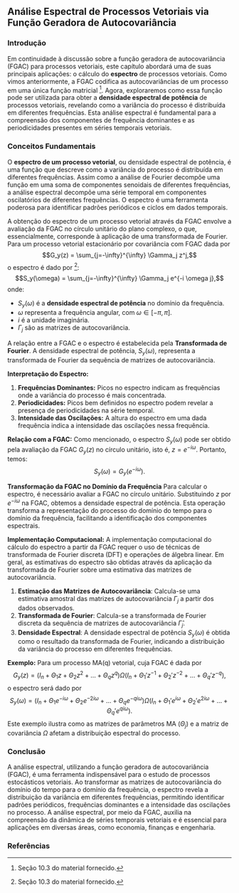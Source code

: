 ## Análise Espectral de Processos Vetoriais via Função Geradora de Autocovariância

### Introdução
Em continuidade à discussão sobre a função geradora de autocovariância (FGAC) para processos vetoriais, este capítulo abordará uma de suas principais aplicações: o cálculo do **espectro** de processos vetoriais. Como vimos anteriormente, a FGAC codifica as autocovariâncias de um processo em uma única função matricial [^1]. Agora, exploraremos como essa função pode ser utilizada para obter a **densidade espectral de potência** de processos vetoriais, revelando como a variância do processo é distribuída em diferentes frequências. Esta análise espectral é fundamental para a compreensão dos componentes de frequência dominantes e as periodicidades presentes em séries temporais vetoriais.

### Conceitos Fundamentais
O **espectro de um processo vetorial**, ou densidade espectral de potência, é uma função que descreve como a variância do processo é distribuída em diferentes frequências. Assim como a análise de Fourier decompõe uma função em uma soma de componentes senoidais de diferentes frequências, a análise espectral decompõe uma série temporal em componentes oscilatórios de diferentes frequências. O espectro é uma ferramenta poderosa para identificar padrões periódicos e ciclos em dados temporais.

A obtenção do espectro de um processo vetorial através da FGAC envolve a avaliação da FGAC no círculo unitário do plano complexo, o que, essencialmente, corresponde à aplicação de uma transformada de Fourier. Para um processo vetorial estacionário por covariância com FGAC dada por
$$G_y(z) = \sum_{j=-\infty}^{\infty} \Gamma_j z^j,$$
o espectro é dado por [^1]:
$$S_y(\omega) = \sum_{j=-\infty}^{\infty} \Gamma_j e^{-i \omega j},$$
onde:
-  $S_y(\omega)$ é a **densidade espectral de potência** no domínio da frequência.
- $\omega$ representa a frequência angular, com $\omega \in [-\pi, \pi]$.
-  $i$ é a unidade imaginária.
- $\Gamma_j$ são as matrizes de autocovariância.

A relação entre a FGAC e o espectro é estabelecida pela **Transformada de Fourier**. A densidade espectral de potência, $S_y(\omega)$, representa a transformada de Fourier da sequência de matrizes de autocovariância.

**Interpretação do Espectro:**
1.  **Frequências Dominantes:** Picos no espectro indicam as frequências onde a variância do processo é mais concentrada.
2.  **Periodicidades:** Picos bem definidos no espectro podem revelar a presença de periodicidades na série temporal.
3.  **Intensidade das Oscilações:** A altura do espectro em uma dada frequência indica a intensidade das oscilações nessa frequência.

**Relação com a FGAC:**
Como mencionado, o espectro $S_y(\omega)$ pode ser obtido pela avaliação da FGAC $G_y(z)$ no círculo unitário, isto é, $z = e^{-i\omega}$.  Portanto, temos:
$$S_y(\omega) = G_y(e^{-i\omega}).$$

**Transformação da FGAC no Domínio da Frequência**
Para calcular o espectro, é necessário avaliar a FGAC no círculo unitário. Substituindo $z$ por $e^{-i\omega}$ na FGAC, obtemos a densidade espectral de potência. Esta operação transforma a representação do processo do domínio do tempo para o domínio da frequência, facilitando a identificação dos componentes espectrais.

**Implementação Computacional:**
A implementação computacional do cálculo do espectro a partir da FGAC requer o uso de técnicas de transformada de Fourier discreta (DFT) e operações de álgebra linear. Em geral, as estimativas do espectro são obtidas através da aplicação da transformada de Fourier sobre uma estimativa das matrizes de autocovariância.
1. **Estimação das Matrizes de Autocovariância**: Calcula-se uma estimativa amostral das matrizes de autocovariância $\Gamma_j$ a partir dos dados observados.
2. **Transformada de Fourier**: Calcula-se a transformada de Fourier discreta da sequência de matrizes de autocovariância $\hat{\Gamma}_j$.
3. **Densidade Espectral**: A densidade espectral de potência $S_y(\omega)$ é obtida como o resultado da transformada de Fourier, indicando a distribuição da variância do processo em diferentes frequências.

**Exemplo:**
Para um processo MA(q) vetorial, cuja FGAC é dada por
$$G_y(z) = \Big(I_n + \Theta_1z + \Theta_2z^2 + \ldots + \Theta_qz^q\Big)\Omega\Big(I_n + \Theta_1'z^{-1} + \Theta_2'z^{-2} + \ldots + \Theta_q'z^{-q}\Big),$$
o espectro será dado por
$$S_y(\omega) = \Big(I_n + \Theta_1e^{-i\omega} + \Theta_2e^{-2i\omega} + \ldots + \Theta_qe^{-qi\omega}\Big)\Omega\Big(I_n + \Theta_1'e^{i\omega} + \Theta_2'e^{2i\omega} + \ldots + \Theta_q'e^{qi\omega}\Big).$$
Este exemplo ilustra como as matrizes de parâmetros MA ($\Theta_j$) e a matriz de covariância $\Omega$ afetam a distribuição espectral do processo.

### Conclusão

A análise espectral, utilizando a função geradora de autocovariância (FGAC), é uma ferramenta indispensável para o estudo de processos estocásticos vetoriais. Ao transformar as matrizes de autocovariância do domínio do tempo para o domínio da frequência, o espectro revela a distribuição da variância em diferentes frequências, permitindo identificar padrões periódicos, frequências dominantes e a intensidade das oscilações no processo. A análise espectral, por meio da FGAC, auxilia na compreensão da dinâmica de séries temporais vetoriais e é essencial para aplicações em diversas áreas, como economia, finanças e engenharia.

### Referências
[^1]: Seção 10.3 do material fornecido.
<!-- END -->
